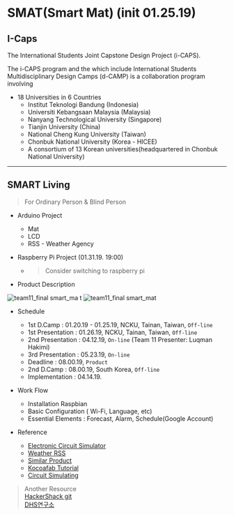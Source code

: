 # SMAT(Smart Mat) (init 01.25.19)
## I-Caps
The International Students Joint Capstone Design Project (i-CAPS).


The i-CAPS program and the  which include International Students Multidisciplinary Design Camps (d-CAMP) is a collaboration program involving 
* 18 Universities in 6 Countries
  * Institut Teknologi Bandung (Indonesia)
  * Universiti Kebangsaan Malaysia (Malaysia)
  * Nanyang Technological University (Singapore)
  * Tianjin University (China)
  * National Cheng Kung University (Taiwan)
  * Chonbuk National University (Korea - HICEE)
  * A consortium of 13 Korean universities(headquartered in Chonbuk National University)

----

## SMART Living

> For Ordinary Person & Blind Person

* Arduino Project
  * Mat
  * LCD
  * RSS - Weather Agency
  
* Raspberry Pi Project (01.31.19. 19:00)
  * > Consider switching to raspberry pi


* Product Description

![team11_final smart_ma t](https://user-images.githubusercontent.com/43804152/51780706-95bd8480-214b-11e9-9085-e46eba5f6cbb.jpg)
![team11_final smart_mat](https://user-images.githubusercontent.com/43804152/51780705-9524ee00-214b-11e9-97ee-683dabbf3e86.jpg)

* Schedule
  * 1st D.Camp : 01.20.19 - 01.25.19, NCKU, Tainan, Taiwan, `Off-line`
  * 1st Presentation : 01.26.19, NCKU, Tainan, Taiwan, `Off-line`
  * 2nd Presentation : 04.12.19, `On-line` (Team 11 Presenter: Luqman Hakimi)
  * 3rd Presentation : 05.23.19, `On-line`
  * Deadline : 08.00.19, `Product`
  * 2nd D.Camp : 08.00.19, South Korea, `Off-line`
  * Implementation : 04.14.19.

* Work Flow
  * Installation Raspbian
  * Basic Configuration ( Wi-Fi, Language, etc)
  * Essential Elements : Forecast, Alarm, Schedule(Google Account)

* Reference
  * [Electronic Circuit Simulator](https://www.multisim.com/)
  * [Weather RSS](http://www.weather.go.kr/weather/lifenindustry/sevice_rss.jsp)
  * [Similar Product](https://www.geeky-gadgets.com/smartmat-the-connected-door-mat-25-03-2014/)
  * [Kocoafab Tutorial](https://kocoafab.cc/tutorial/view/595)
  * [Circuit Simulating](https://www.tinkercad.com/things/6VZ8ewfz5qE-start-simulating/editel?collectionid=OIYJ88OJ3OPN3EA&lessonid=EHD2303J3YPUS5Z&magic=fea420dba067cf0cd52378305ce02fb0d680515b&projectid=OIYJ88OJ3OPN3EA&t=1548925471689927833&tenant=circuits#/lesson-viewer)
  
  
> Another Resource <br> [HackerShack git](https://github.com/HackerShackOfficial/Smart-Mirror) <br> [DHS연구소](https://dhslab.modoo.at/)
